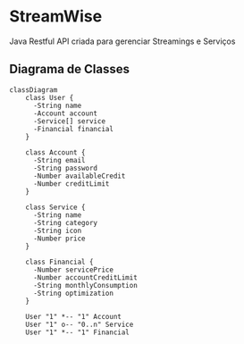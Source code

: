 # StreamWise

Java Restful API criada para gerenciar Streamings e Serviços

## Diagrama de Classes

```mermaid
classDiagram
    class User {
      -String name
      -Account account
      -Service[] service
      -Financial financial
    }
    
    class Account {
      -String email
      -String password
      -Number availableCredit
      -Number creditLimit
    }
    
    class Service {
      -String name
      -String category
      -String icon
      -Number price
    }

    class Financial {
      -Number servicePrice
      -Number accountCreditLimit
      -String monthlyConsumption
      -String optimization
    }

    User "1" *-- "1" Account
    User "1" o-- "0..n" Service
    User "1" *-- "1" Financial
    
```
